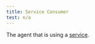 ```yaml
---
title: Service Consumer
test: n/a
---
```

The agent that is using a [service](/ko/docs/reference/glossary/#service).
